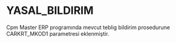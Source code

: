 # YASAL_BILDIRIM

Cpm Master ERP programında mevcut teblig bildirim prosedurune CARKRT_MKOD1 parametresi eklenmiştir.
